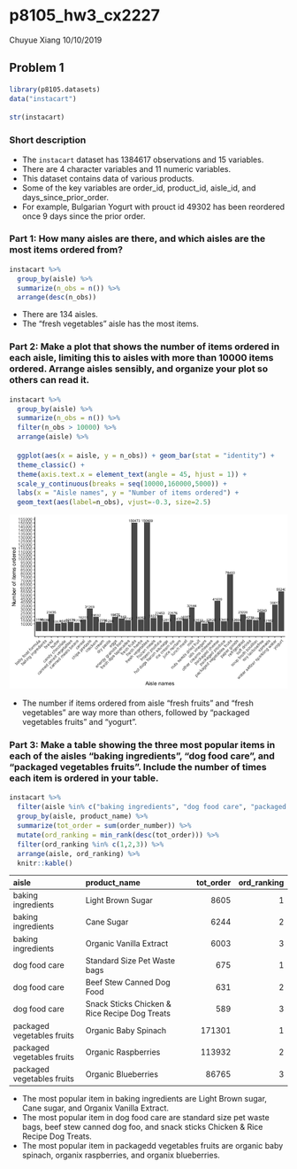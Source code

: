 p8105\_hw3\_cx2227
================
Chuyue Xiang
10/10/2019

## Problem 1

``` r
library(p8105.datasets)
data("instacart")

str(instacart)
```

### Short description

  - The `instacart` dataset has 1384617 observations and 15 variables.
  - There are 4 character variables and 11 numeric variables.
  - This dataset contains data of various products.
  - Some of the key variables are order\_id, product\_id, aisle\_id, and
    days\_since\_prior\_order.
  - For example, Bulgarian Yogurt with prouct id 49302 has been
    reordered once 9 days since the prior
order.

### Part 1: How many aisles are there, and which aisles are the most items ordered from?

``` r
instacart %>% 
  group_by(aisle) %>% 
  summarize(n_obs = n()) %>%
  arrange(desc(n_obs)) 
```

  - There are 134 aisles.
  - The “fresh vegetables” aisle has the most
items.

### Part 2: Make a plot that shows the number of items ordered in each aisle, limiting this to aisles with more than 10000 items ordered. Arrange aisles sensibly, and organize your plot so others can read it.

``` r
instacart %>% 
  group_by(aisle) %>% 
  summarize(n_obs = n()) %>% 
  filter(n_obs > 10000) %>% 
  arrange(aisle) %>% 
  
  ggplot(aes(x = aisle, y = n_obs)) + geom_bar(stat = "identity") +
  theme_classic() +
  theme(axis.text.x = element_text(angle = 45, hjust = 1)) + 
  scale_y_continuous(breaks = seq(10000,160000,5000)) + 
  labs(x = "Aisle names", y = "Number of items ordered") +
  geom_text(aes(label=n_obs), vjust=-0.3, size=2.5)
```

![](p8105_hw3_cx2227_files/figure-gfm/unnamed-chunk-3-1.png)<!-- -->

  - The number if items ordered from aisle “fresh fruits” and “fresh
    vegetables” are way more than others, followed by “packaged
    vegetables fruits” and
“yogurt”.

### Part 3: Make a table showing the three most popular items in each of the aisles “baking ingredients”, “dog food care”, and “packaged vegetables fruits”. Include the number of times each item is ordered in your table.

``` r
instacart %>% 
  filter(aisle %in% c("baking ingredients", "dog food care", "packaged vegetables fruits")) %>% 
  group_by(aisle, product_name) %>% 
  summarize(tot_order = sum(order_number)) %>% 
  mutate(ord_ranking = min_rank(desc(tot_order))) %>% 
  filter(ord_ranking %in% c(1,2,3)) %>% 
  arrange(aisle, ord_ranking) %>% 
  knitr::kable()
```

| aisle                      | product\_name                                 | tot\_order | ord\_ranking |
| :------------------------- | :-------------------------------------------- | ---------: | -----------: |
| baking ingredients         | Light Brown Sugar                             |       8605 |            1 |
| baking ingredients         | Cane Sugar                                    |       6244 |            2 |
| baking ingredients         | Organic Vanilla Extract                       |       6003 |            3 |
| dog food care              | Standard Size Pet Waste bags                  |        675 |            1 |
| dog food care              | Beef Stew Canned Dog Food                     |        631 |            2 |
| dog food care              | Snack Sticks Chicken & Rice Recipe Dog Treats |        589 |            3 |
| packaged vegetables fruits | Organic Baby Spinach                          |     171301 |            1 |
| packaged vegetables fruits | Organic Raspberries                           |     113932 |            2 |
| packaged vegetables fruits | Organic Blueberries                           |      86765 |            3 |

  - The most popular item in baking ingredients are Light Brown sugar,
    Cane sugar, and Organix Vanilla Extract.
  - The most popular item in dog food care are standard size pet waste
    bags, beef stew canned dog foo, and snack sticks Chicken & Rice
    Recipe Dog Treats.
  - The most popular item in packagedd vegetables fruits are organic
    baby spinach, organix raspberries, and organix blueberries.
